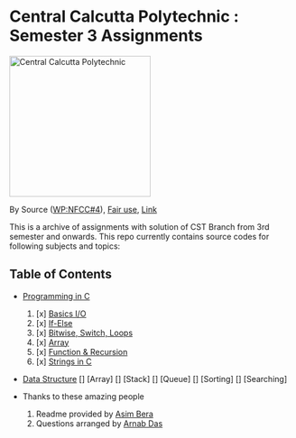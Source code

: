 # Central Calcutta Polytechnic : Semester 3 Assignments

<p><a href="https://en.wikipedia.org/wiki/Central_Calcutta_Polytechnic">
<img src="https://upload.wikimedia.org/wikipedia/en/c/c1/Central_Calcutta_Polytechnic.png" alt="Central Calcutta Polytechnic" width="250" height="250">
</a></p>

By <span title="must have been published or publicly displayed outside Wikipedia">Source</span> (<a href="//en.wikipedia.org/wiki/Wikipedia:Non-free_content_criteria#4" title="Wikipedia:Non-free content criteria">WP:NFCC#4</a>), <a href="//en.wikipedia.org/wiki/File:Central_Calcutta_Polytechnic.png" title="Fair use of copyrighted material in the context of Central Calcutta Polytechnic">Fair use</a>, <a href="https://en.wikipedia.org/w/index.php?curid=44025058">Link</a>

This is a archive of assignments with solution of CST Branch from 3rd semester and onwards.
This repo currently contains source codes for following subjects and topics:

## Table of Contents

- [Programming in C](programming_in_c)
  1. [x] [Basics I/O](programming_in_c/assignment_1)
  2. [x] [If-Else](programming_in_c/assignment_2)
  3. [x] [Bitwise, Switch, Loops](programming_in_c/assignment_3)
  4. [x] [Array](programming_in_c/assignment_4)
  5. [x] [Function & Recursion](programming_in_c/assignment_5)
  6. [x] [Strings in C](programming_in_c/assignment_6)
- [Data Structure](data_structure)
  [] [Array]
  [] [Stack]
  [] [Queue]
  [] [Sorting]
  [] [Searching]

- Thanks to these amazing people
    1. Readme provided by [Asim Bera](https://github.com/asimbera/)
    2. Questions arranged by [Arnab Das](https://github.com/Arnab-lit)